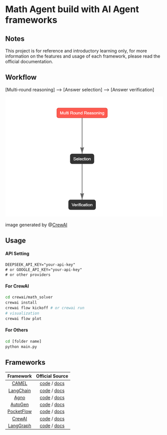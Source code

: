 # Math Agent build with AI Agent frameworks
## Notes
This project is for reference and introductory learning only, for more information on the features and usage of each framework, please read the official documentation.


## Workflow
[Multi-round reasoning] --> [Answer selection] --> [Answer verification]


 <img src="./assets/workflow.png" alt="math agent workflow" width="500">

image generated by @[CrewAI](https://github.com/crewAIInc/crewAI)

## Usage
#### API Setting
```env
DEEPSEEK_API_KEY="your-api-key"
# or GOOGLE_API_KEY="your-api-key"
# or other providers
```


#### For CrewAI
```bash
cd crewai/math_solver
crewai install
crewai flow kickoff # or crewai run
# visualization
crewai flow plot
```

#### For Others
```bash
cd [folder name]
python main.py
```


## Frameworks

|          Framework          |                       Official Source                        |
| :-------------------------: | :----------------------------------------------------------: |
|      [CAMEL](./camel)       | [code](https://github.com/camel-ai/camel) / [docs](https://docs.camel-ai.org/) |
|  [LangChain](./langchain)   | [code](https://github.com/langchain-ai/langchain) / [docs](https://python.langchain.com/docs/introduction/) |
|       [Agno](./agno)        | [code](https://github.com/agno-agi/agno) / [docs](https://docs.agno.com/introduction) |
|    [AutoGen](./autogen)     | [code](https://github.com/microsoft/autogen) / [docs](https://microsoft.github.io/autogen/stable/) |
| [PocketFlow](./pocket_flow) | [code](https://github.com/The-Pocket/PocketFlow) / [docs](https://the-pocket.github.io/PocketFlow/) |
|     [CrewAI](./crewai)      | [code](https://github.com/crewAIInc/crewAI) / [docs](https://docs.crewai.com/introduction) |
|  [LangGraph](./langgraph)   | [code](https://github.com/langchain-ai/langgraph) / [docs](https://langchain-ai.github.io/langgraph/) |
